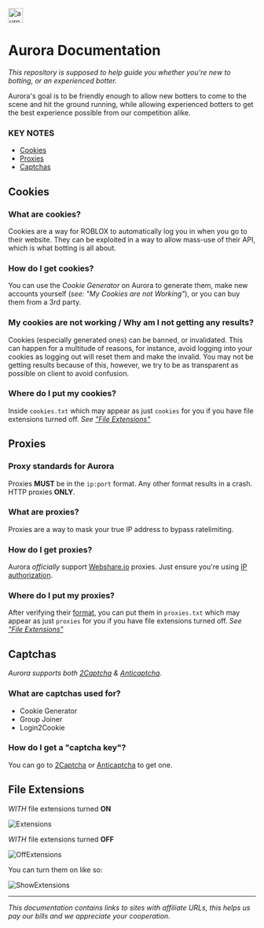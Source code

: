 <img src="https://i.imgur.com/GBQCfb1.png" alt="aurora" width="30"/>

# Aurora Documentation

*This repository is supposed to help guide you whether you're new to botting, or an experienced botter.*

Aurora's goal is to be friendly enough to allow new botters to come to the scene and hit the ground running, while allowing experienced botters to get the best experience possible from our competition alike.

### KEY NOTES
- [Cookies](#Cookies)
- [Proxies](#Proxies)
- [Captchas](#Captchas)

## Cookies
### What are cookies?
Cookies are a way for ROBLOX to automatically log you in when you go to their website. They can be exploited in a way to allow mass-use of their API, which is what botting is all about.
### How do I get cookies?
You can use the *Cookie Generator* on Aurora to generate them, make new accounts yourself (*see: "My Cookies are not Working"*), or you can buy them from a 3rd party.
### My cookies are not working / Why am I not getting any results?
Cookies (especially generated ones) can be banned, or invalidated. This can happen for a multitude of reasons, for instance, avoid logging into your cookies as logging out will reset them and make the invalid. You may not be getting results because of this, however, we try to be as transparent as possible on client to avoid confusion.
### Where do I put my cookies?
Inside `cookies.txt` which may appear as just `cookies` for you if you have file extensions turned off. *See ["File Extensions"](#File-Extensions)*
## Proxies
### Proxy standards for Aurora
Proxies **MUST** be in the `ip:port` format. Any other format results in a crash. HTTP proxies **ONLY**.
### What are proxies?
Proxies are a way to mask your true IP address to bypass ratelimiting.
### How do I get proxies?
Aurora *officially* support [Webshare.io](https://www.webshare.io/?referral_code=a73vxuxqdsnb) proxies. Just ensure you're using [IP authorization](https://help.webshare.io/article/21-configure-ip-authorization).
### Where do I put my proxies?
After verifying their [format](#Proxy-standards-for-Aurora), you can put them in `proxies.txt` which may appear as just `proxies` for you if you have file extensions turned off. *See ["File Extensions"](#File-Extensions)*
## Captchas
*Aurora supports both [2Captcha](http://2captcha.com/?from=9370211) & [Anticaptcha](http://getcaptchasolution.com/rghlcnkarn).*
### What are captchas used for?
* Cookie Generator
* Group Joiner
* Login2Cookie
### How do I get a "captcha key"?
You can go to [2Captcha](http://2captcha.com/?from=9370211) or [Anticaptcha](http://getcaptchasolution.com/rghlcnkarn) to get one.

## File Extensions

*WITH* file extensions turned **ON**

![Extensions](https://i.imgur.com/lyxLG9C.png)

*WITH* file extensions turned **OFF**

![OffExtensions](https://i.imgur.com/YPdd7MP.png)

You can turn them on like so:

![ShowExtensions](https://i.imgur.com/uVgABw7.gif)


----
*This documentation contains links to sites with affiliate URLs, this helps us pay our bills and we appreciate your cooperation.*
